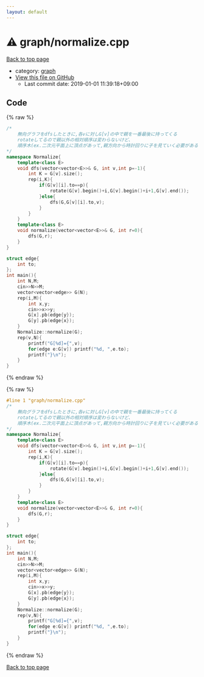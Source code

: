 ```yaml
---
layout: default
---
```


<!-- mathjax config similar to math.stackexchange -->
<script type="text/javascript" async
  src="https://cdnjs.cloudflare.com/ajax/libs/mathjax/2.7.5/MathJax.js?config=TeX-MML-AM_CHTML">
</script>
<script type="text/x-mathjax-config">
  MathJax.Hub.Config({
    TeX: { equationNumbers: { autoNumber: "AMS" }},
    tex2jax: {
      inlineMath: [ ['$','$'] ],
      processEscapes: true
    },
    "HTML-CSS": { matchFontHeight: false },
    displayAlign: "left",
    displayIndent: "2em"
  });
</script>

<script type="text/javascript" src="https://cdnjs.cloudflare.com/ajax/libs/jquery/3.4.1/jquery.min.js"></script>
<script src="https://cdn.jsdelivr.net/npm/jquery-balloon-js@1.1.2/jquery.balloon.min.js" integrity="sha256-ZEYs9VrgAeNuPvs15E39OsyOJaIkXEEt10fzxJ20+2I=" crossorigin="anonymous"></script>
<script type="text/javascript" src="../../assets/js/copy-button.js"></script>
<link rel="stylesheet" href="../../assets/css/copy-button.css" />


# :warning: graph/normalize.cpp

<a href="../../index.html">Back to top page</a>

* category: <a href="../../index.html#f8b0b924ebd7046dbfa85a856e4682c8">graph</a>
* <a href="{{ site.github.repository_url }}/blob/master/graph/normalize.cpp">View this file on GitHub</a>
    - Last commit date: 2019-01-01 11:39:18+09:00




## Code

<a id="unbundled"></a>
{% raw %}
```cpp
/*
	無向グラフをdfsしたときに,各vに対しG[v]の中で親を一番最後に持ってくる
	rotateしてるので親以外の相対順序は変わらないけど、
	順序木(ex.二次元平面上に頂点があって,親方向から時計回りに子を見ていく必要がある) とかだと変えないとまずい
*/
namespace Normalize{
	template<class E>
	void dfs(vector<vector<E>>& G, int v,int p=-1){
		int K = G[v].size();
		rep(i,K){
			if(G[v][i].to==p){
				rotate(G[v].begin()+i,G[v].begin()+i+1,G[v].end());
			}else{
				dfs(G,G[v][i].to,v);
			}
		}
	}
	template<class E>
	void normalize(vector<vector<E>>& G, int r=0){
		dfs(G,r);
	}
}

struct edge{
	int to;
};
int main(){
	int N,M;
	cin>>N>>M;
	vector<vector<edge>> G(N);
	rep(i,M){
		int x,y;
		cin>>x>>y;
		G[x].pb(edge{y});
		G[y].pb(edge{x});
	}
	Normalize::normalize(G);
	rep(v,N){
		printf("G[%d]={",v);
		for(edge e:G[v]) printf("%d, ",e.to);
		printf("}\n");
	}
}
```
{% endraw %}

<a id="bundled"></a>
{% raw %}
```cpp
#line 1 "graph/normalize.cpp"
/*
	無向グラフをdfsしたときに,各vに対しG[v]の中で親を一番最後に持ってくる
	rotateしてるので親以外の相対順序は変わらないけど、
	順序木(ex.二次元平面上に頂点があって,親方向から時計回りに子を見ていく必要がある) とかだと変えないとまずい
*/
namespace Normalize{
	template<class E>
	void dfs(vector<vector<E>>& G, int v,int p=-1){
		int K = G[v].size();
		rep(i,K){
			if(G[v][i].to==p){
				rotate(G[v].begin()+i,G[v].begin()+i+1,G[v].end());
			}else{
				dfs(G,G[v][i].to,v);
			}
		}
	}
	template<class E>
	void normalize(vector<vector<E>>& G, int r=0){
		dfs(G,r);
	}
}

struct edge{
	int to;
};
int main(){
	int N,M;
	cin>>N>>M;
	vector<vector<edge>> G(N);
	rep(i,M){
		int x,y;
		cin>>x>>y;
		G[x].pb(edge{y});
		G[y].pb(edge{x});
	}
	Normalize::normalize(G);
	rep(v,N){
		printf("G[%d]={",v);
		for(edge e:G[v]) printf("%d, ",e.to);
		printf("}\n");
	}
}

```
{% endraw %}

<a href="../../index.html">Back to top page</a>

